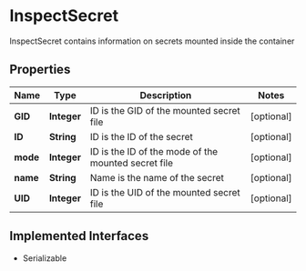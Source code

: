 

# InspectSecret

InspectSecret contains information on secrets mounted inside the container

## Properties

| Name | Type | Description | Notes |
|------------ | ------------- | ------------- | -------------|
|**GID** | **Integer** | ID is the GID of the mounted secret file |  [optional] |
|**ID** | **String** | ID is the ID of the secret |  [optional] |
|**mode** | **Integer** | ID is the ID of the mode of the mounted secret file |  [optional] |
|**name** | **String** | Name is the name of the secret |  [optional] |
|**UID** | **Integer** | ID is the UID of the mounted secret file |  [optional] |


## Implemented Interfaces

* Serializable


